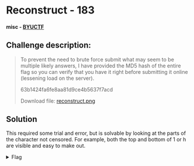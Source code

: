 # Reconstruct - 183
#### misc - [BYUCTF](../main.md)

## Challenge description:
> To prevent the need to brute force submit what may seem to be multiple likely answers, I have provided the MD5 hash of the entire flag so you can verify that you have it right before submitting it online (lessening load on the server).
> 
> 63b1424fa6fe8aa81d9ce4b5637f7acd
> 
> Download file: [reconstruct.png](../assets/reconstruct.png)

## Solution
This required some trial and error, but is solvable by looking at the parts of the character not censored. For example, both the top and bottom of 1 or h are visible and easy to make out.
<details> 
    <summary>Flag</summary>
byuctf{even_w1th_the_l1ttlest_of_1nfo_1_can_reconstruct_1t}</details>